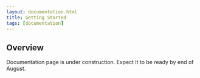 ```yaml
---
layout: documentation.html
title: Getting Started
tags: [documentation]
---
```


## Overview

Documentation page is under construction.
Expect it to be ready by end of August.
